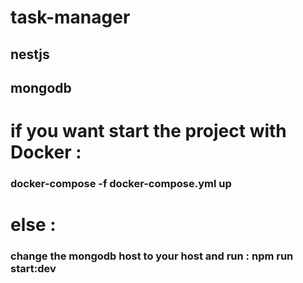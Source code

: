 # task-manager

## nestjs 
## mongodb

# if you want start the project with Docker :
###  docker-compose -f docker-compose.yml up    

# else :
### change the mongodb host to your host and run : npm run start:dev
